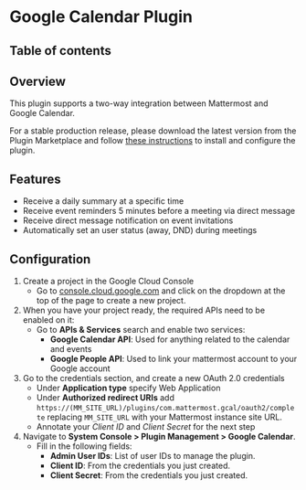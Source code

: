 # Google Calendar Plugin

## Table of contents

## Overview

This plugin supports a two-way integration between Mattermost and Google Calendar.

For a stable production release, please download the latest version from the Plugin Marketplace and follow [these instructions](#configuration) to install and configure the plugin.

## Features

- Receive a daily summary at a specific time
- Receive event reminders 5 minutes before a meeting via direct message
- Receive direct message notification on event invitations
- Automatically set an user status (away, DND) during meetings

## Configuration

1. Create a project in the Google Cloud Console
    - Go to [console.cloud.google.com](https://console.cloud.google.com/) and click on the dropdown at the top of the page to create a new project.
2. When you have your project ready, the required APIs need to be enabled on it:
    - Go to **APIs & Services** search and enable two services:
        - **Google Calendar API**: Used for anything related to the calendar and events
        - **Google People API**: Used to link your mattermost account to your Google account
3. Go to the credentials section, and create a new OAuth 2.0 credentials
    - Under **Application type** specify Web Application
    - Under **Authorized redirect URIs** add `https://(MM_SITE_URL)/plugins/com.mattermost.gcal/oauth2/complete` replacing `MM_SITE_URL` with your Mattermost instance site URL.
    - Annotate your _Client ID_ and _Client Secret_ for the next step
4. Navigate to **System Console > Plugin Management > Google Calendar**.
    - Fill in the following fields:
        - **Admin User IDs**: List of user IDs to manage the plugin.
        - **Client ID**: From the credentials you just created.
        - **Client Secret**: From the credentials you just created.
